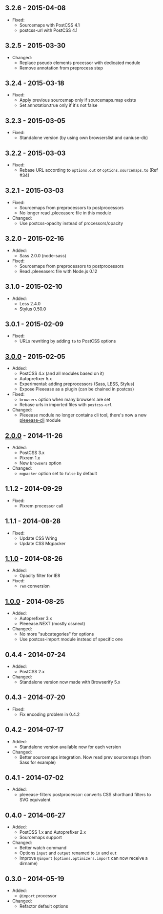 ## 3.2.6 - 2015-04-08

* Fixed:
  * Sourcemaps with PostCSS 4.1
  * postcss-url with PostCSS 4.1

## 3.2.5 - 2015-03-30

* Changed:
  * Replace pseudo elements processor with dedicated module
  * Remove annotation from preprocess step

## 3.2.4 - 2015-03-18

* Fixed:
  * Apply previous sourcemap only if sourcemaps.map exists
  * Set annotation:true only if it's not false

## 3.2.3 - 2015-03-05

* Fixed:
  * Standalone version (by using own browserslist and caniuse-db)

## 3.2.2 - 2015-03-03

* Fixed:
  * Rebase URL according to `options.out` or `options.sourcemaps.to` (Ref #34)

## 3.2.1 - 2015-03-03

* Fixed:
  * Sourcemaps from preprocessors to postprocessors
  * No longer read .pleeeaserc file in this module
* Changed:
  * Use postcss-opacity instead of processors/opacity

## 3.2.0 - 2015-02-16

* Added:
  * Sass 2.0.0 (node-sass)
* Fixed:
  * Sourcemaps from preprocessors to postprocessors
  * Read .pleeeaserc file with Node.js 0.12

## 3.1.0 - 2015-02-10

* Added:
  * Less 2.4.0
  * Stylus 0.50.0

## 3.0.1 - 2015-02-09

* Fixed:
  * URLs rewriting by adding `to` to PostCSS options

## [3.0.0] - 2015-02-05

* Added:
  * PostCSS 4.x (and all modules based on it)
  * Autoprefixer 5.x
  * Experimental: adding preprocessors (Sass, LESS, Stylus)
  * Expose Pleeease as a plugin (can be chained in postcss)
* Fixed:
  * `browsers` option when many browsers are set
  * Rebase urls in imported files with `postcss-url`
* Changed:
  * Pleeease module no longer contains cli tool, there's now a new [pleeease-cli](https://github.com/iamvdo/pleeease-cli) module

## [2.0.0] - 2014-11-26

* Added:
  * PostCSS 3.x
  * Pixrem 1.x
  * New `browsers` option
* Changed:
  * `mqpacker` option set to `false` by default

## 1.1.2 - 2014-09-29

* Fixed:
  * Pixrem processor call

## 1.1.1 - 2014-08-28

* Fixed:
  * Update CSS Wring
  * Update CSS Mqpacker

## [1.1.0] - 2014-08-26

* Added:
  * Opacity filter for IE8
* Fixed:
  * `rem` conversion

## [1.0.0] - 2014-08-25

* Added:
  * Autoprefixer 3.x
  * Pleeease.NEXT (mostly cssnext)
* Changed:
  * No more "subcategories" for options
  * Use postcss-import module instead of specific one

## 0.4.4 - 2014-07-24

* Added:
  * PostCSS 2.x
* Changed:
  * Standalone version now made with Browserify 5.x

## 0.4.3 - 2014-07-20

* Fixed:
  * Fix encoding problem in 0.4.2

## 0.4.2 - 2014-07-17

* Added:
  * Standalone version available now for each version
* Changed:
  * Better sourcemaps integration. Now read prev sourcemaps (from Sass for example)


## 0.4.1 - 2014-07-02

* Added:
  * pleeease-filters postprocessor: converts CSS shorthand filters to SVG equivalent

## 0.4.0 - 2014-06-27

* Added:
  * PostCSS 1.x and Autoprefixer 2.x
  * Sourcemaps support
* Changed:
  * Better watch command
  * Options `input` and `output` renamed to `in` and `out`
  * Improve `@import` (`options.optimizers.import` can now receive a dirname)

## 0.3.0 - 2014-05-19
* Added:
  * `@import` processor
* Changed:
  * Refactor default options

[1.0.0]: https://github.com/iamvdo/pleeease/releases/tag/1.0.0
[1.1.0]: https://github.com/iamvdo/pleeease/releases/tag/1.1.0
[2.0.0]: https://github.com/iamvdo/pleeease/releases/tag/2.0.0
[3.0.0]: https://github.com/iamvdo/pleeease/releases/tag/3.0.0